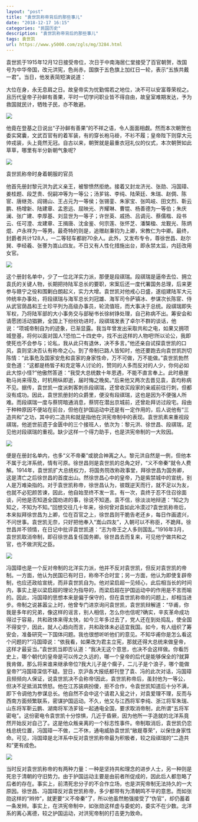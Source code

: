 ```yaml
---
layout: "post"
title: "袁世凯称帝背后的那些事儿"
date: "2018-12-17 16:15"
categories: "民国历史"
description: "袁世凯称帝背后的那些事儿"
tags: 袁世凯
url: https://www.y5000.com/zgls/mg/3284.html
---
```






袁世凯于1915年12月12日接受帝位，次日于中南海居仁堂接受了百官朝贺，改国号为中华帝国，改元洪宪，色尚赤，国旗于五色旗上加红日一轮，表示“五族共戴一君”。当日，他发表简短演说道：

大位在身，永无息肩之日。故皇帝实为忧勤惕若之地位，决不可以安富尊荣视之。且历代皇帝子孙鲜有善果，平时一切学问职业皆不得自由，故皇室难期发达，予为救国就民计，牺牲子民，亦不敢避。

![](https://img.y5000.com/uploads/allimg/160930/10503Q463-0.jpg)

他竟在登基之日说出“子孙鲜有善果”的不祥之语，令人面面相觑。然而本次朝贺也委实窝囊，文武百官有的着军装，有的穿长袍马褂，不衫不履；皇帝陛下则穿大元帅戎装，头上竟然无冠。自古以来，朝贺就是最重衣冠礼仪的仪式，本次朝贺如此草草，哪里有半分新朝气象呢?

![](https://img.y5000.com/uploads/allimg/160930/10503WT3-1.jpg)

袁世凯称帝时身着朝服的官员

他首先册封黎元洪为武义亲王，被黎愤然拒绝。接着又封龙济光、张勋、冯国璋、姜桂题、段芝贵、倪嗣冲等为一等公；汤芗铭、李纯、陆荣廷、朱瑞、赵倜、陈宧、唐继尧、阎锡山、王占元为一等侯；张锡銮、朱家宝、张鸣岐、田文烈、靳云鹏、杨增新、陆建章、孟恩远、屈映光、齐耀琳、曹锟、杨善德为一等伯；朱庆澜、张广建、李厚基、刘显世为一等子；许世英、戚扬、吕调元、蔡儒楷、段书云、任可澄、龙建章、王揖唐、沈金鉴、何宗莲、张怀芝、潘榘楹、龙觐光、陈炳焜、卢永祥为一等男。最奇特的则是，追赠赵秉钧为上卿，宋教仁为中卿。最终，封爵者共计128人，一二等轻车都尉70余人。此外，又发布专令，尊徐世昌、赵尔巽、李经羲、张謇为嵩山四友。不日又有人性化措施出台，即永禁太监，内廷改用女官。

![](https://img.y5000.com/uploads/allimg/160930/10503U104-2.jpg)

这个册封名单中，少了一位北洋实力派，那便是段祺瑞。段祺瑞是逼帝去位、拥立袁氏的关键人物，长期把持陆军总长的要职，宋案后还一度代署国务总理，后来更参与赣宁之役和围剿白朗起义，实力大增。袁世凯对他戒心日盛，遂组建陆军大元帅统率办事处，将段祺瑞与海军总长刘冠雄、海军司令萨镇冰、参谋次长陈宧、侍从武官荫昌和王士珍平列为高级办事员，轮流值班，而大事决于总统。段祺瑞即失军权，乃将陆军部的大小事务交与部秘书长徐树铮处理，自己称病不出。筹安会和请愿团活动猖獗，全国上下纷纷劝进时，段祺瑞发表了卓尔不群的谈话，他说：“项城帝制自为的迹象，已渐显露。我当年曾发出采取共和之电，如果又拥项城登基，将何以面对国人?恐怕二十四史中，找不出这样的人物吧!所以论公，我即使死也不会参与；论私，我从此只有退休，决不多言。”他还亲自试探袁世凯的口风，袁则坚决否认有称帝之心。到了帝制已路人皆知时，他还要跑去向袁世凯剀切陈情：“此事危及国家安危和袁家的身家性命，万不可做，万不能做。”袁世凯勃然变色道：“这都是杨皙子和克定等人讨论的，赞同的人多而反对的人少，你何必如此大惊小怪?”他傲然答道：“我受大总统数十年恩遇，不能不直言奉上。此时悬崖勒马尚来得及，时机稍纵即逝，届时悔之晚矣。”后来他又两次去晋见袁，袁均称病不见。据传，袁世凯一度派刺客刺杀段祺瑞，还曾收买段家的亲戚前往行刺，但都没有成功。因此，袁世凯册封的众爵里，便没有段祺瑞，这也是因为不便强人所难。而段祺瑞一度与蔡锷暗通消息，蔡锷在潜出京城前，还曾赴拜访过段宅。段由于种种原因不便站在前台，但他在护国运动中还是有一定作用的，后人说他有“三造共和”之功，其中的二造共和就是指他在洪宪帝制中的表现。袁世凯素来重视段祺瑞，他逝世前遗于金匮中的三个接班人，依次为：黎元洪、徐世昌、段祺瑞，足见他对段祺瑞的重视。缺少这样一个得力助手，也是洪宪帝制的一大败因。

![](https://img.y5000.com/uploads/allimg/160930/10503U554-3.jpg)

便是在册封名单内，也多“义不帝秦”或貌合神离之人。黎元洪自然是一例，但他本不属于北洋系统，情有可原。徐世昌则是袁世凯的总角之好，“义不帝秦”就令人费解。1914年，袁世凯扩大总统权力，将国务院改称政事堂，拜徐世昌为国务卿，这是清亡之后徐世昌的首度出山。然徐世昌心中的皇帝，乃是紫禁城中的宣统，别人是万难染指的。对于袁世凯称帝，徐世昌认为，彼既逆天而行，就不足以为友，也就不必犯颜苦谏，因此，他自始至终不发一言。有一次，袁终于忍不住召徐面谈，问他是否知道全国劝进的事，徐说不知道。袁不信，徐淡淡地辩道：“知之为知之，不知为不知。”回想交往几十年来，徐何曾对袁如此冷漠过?袁世凯称帝后，本来拟拜徐世昌为上卿，位在百官之上，徐世昌则干脆告老还乡，每日作画遣兴，不问世事。袁世凯无奈，只好把他奉入“嵩山四友”，入朝可以不称臣，不跪拜。徐世昌并不领情，在日记中批评袁世凯道：“志为帝王之人多则国乱。”1916年3月，袁世凯取消帝制，即召徐世昌复任国务卿。徐世昌去而复来，可见他宁做共和之官，也不做洪宪之臣。

![](https://img.y5000.com/uploads/allimg/160930/10503U620-4.jpg)

冯国璋也是一个反对帝制的北洋实力派，他并不反对袁世凯，但反对袁世凯的帝制。一方面，他认为民国已有时日，称帝不合时宜；另一方面，他认为即使复辟帝制，也应还政给宣统，而非袁世凯自为。他对梁启超一见倾心，此后相当长的时间内，事实上是以梁启超的理论为指导的，而梁启超在护国运动中的作用是不言而喻的。因此，冯国璋的思想本来是偏于保守的，但在袁世凯称帝的问题上，却相当进步。帝制之说甚嚣尘上时，他曾专门进京询问袁世凯，袁世凯辩解道：“华甫，你我是多年的兄弟，像这样的谣言，别人相信，怎么你也信呢?确实，辛亥革命成功得过于容易，共和政体来得太快，如今三年多过去了，党人还在到处捣乱，使全国不得安宁，因此，就人心趋向而言，共和政体未必适宜我国。如今，有人组织了筹安会，准备研究一下国体问题。我也很想听听他们的意见。不知华甫你是怎么看这个问题的?”冯国璋说：“依我看，如果改为君主立宪，那就还得大总统来做皇帝，这样才最妥当。”袁世凯当即否认道：“我决无这个意思，也决不会这样做。你看历史上，哪个朝代的皇帝是可以传之久远的，哪一个皇帝的后代是能够保全的?就算我肯做，那么将来谁来继承帝位?我大儿子是个瘸子，二儿子是个浪子，哪个能做皇帝?”冯国璋深信不疑。翌日，京沪各大报纸都刊登了袁、冯的此次对话，冯国璋且频频向人保证，说袁世凯决不会称帝!因此，袁世凯称帝后，虽封他为一等公，但决不足抵消其愤怒。他在江苏装病扮傻，拒不合作，令袁世凯知道后十分不满，即下令调他为参谋总长。他自然不会中这个请君入瓮之计，对袁爱理不理，反而与西南方面频繁联系，密谋护国运动。不久，他又与江西将军李纯、浙江将军朱瑞、山东将军靳云鹏、湖南将军汤芗铭一起通电全国，要求取消帝制，此所谓“五将军密电”。这份密电令袁世凯十分惊惧，几近于昏厥，因为他所一手造就的北洋系竟然开始反对自己了。这是他众叛亲离的一个标志性事件。帝制取消后，袁世凯仍恋栈总统位置，冯国璋一不做，二不休，通电威胁袁世凯“敝屣尊荣”，以保住身家性命。可见，冯国璋是北洋系中反对袁世凯称帝最为积极者，较之段祺瑞的“二造共和”更有成色。

![](https://img.y5000.com/uploads/allimg/160930/10503S021-5.jpg)

当时反对袁世凯称帝的有两种力量：一种是坚持共和理念的进步人士，另一种则是死忠于清朝的守旧势力。由于护国运动主要是由前者所促成的，因此后人都忽略了后者的存在。事实上，前清死忠分子的不合作立场，也是洪宪帝制无法持久的一大原因。徐世昌、冯国璋反对袁世凯称帝，多少都带有为清朝鸣不平的意思。而如张勋这样的“辫帅”，就更要“义不帝秦”了，所以他虽然勉强接受了“伪官”，却仍蓄着一条发辫。事实上，在洪宪帝制中，如张勋这样虚与委蛇的，委实不在少数。北洋系的离心离德，较之护国运动，对洪宪帝制的打击更为致命。
